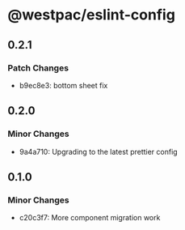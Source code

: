 # @westpac/eslint-config

## 0.2.1

### Patch Changes

- b9ec8e3: bottom sheet fix

## 0.2.0

### Minor Changes

- 9a4a710: Upgrading to the latest prettier config

## 0.1.0

### Minor Changes

- c20c3f7: More component migration work
